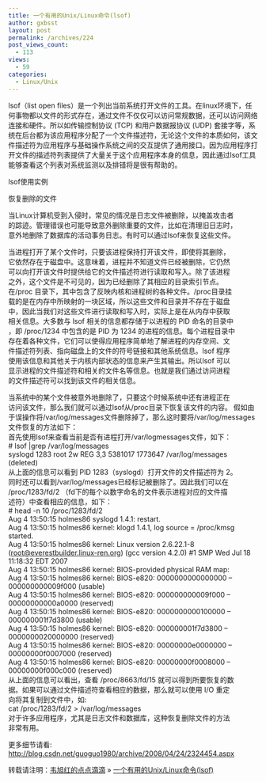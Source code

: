 ```yaml
---
title: 一个有用的Unix/Linux命令(lsof)
author: gxbsst
layout: post
permalink: /archives/224
post_views_count:
  - 113
views:
  - 59
categories:
  - Linux/Unix
---
```

lsof（list open files）是一个列出当前系统打开文件的工具。在linux环境下，任何事物都以文件的形式存在，通过文件不仅仅可以访问常规数据，还可以访问网络连接和硬件。所以如传输控制协议 (TCP) 和用户数据报协议 (UDP) 套接字等，系统在后台都为该应用程序分配了一个文件描述符，无论这个文件的本质如何，该文件描述符为应用程序与基础操作系统之间的交互提供了通用接口。因为应用程序打开文件的描述符列表提供了大量关于这个应用程序本身的信息，因此通过lsof工具能够查看这个列表对系统监测以及排错将是很有帮助的。

lsof使用实例

恢复删除的文件

当Linux计算机受到入侵时，常见的情况是日志文件被删除，以掩盖攻击者  
的踪迹。管理错误也可能导致意外删除重要的文件，比如在清理旧日志时，  
意外地删除了数据库的活动事务日志。有时可以通过lsof来恢复这些文件。

当进程打开了某个文件时，只要该进程保持打开该文件，即使将其删除，  
它依然存在于磁盘中。这意味着，进程并不知道文件已经被删除，它仍然  
可以向打开该文件时提供给它的文件描述符进行读取和写入。除了该进程  
之外，这个文件是不可见的，因为已经删除了其相应的目录索引节点。  
在/proc 目录下，其中包含了反映内核和进程树的各种文件。/proc目录挂  
载的是在内存中所映射的一块区域，所以这些文件和目录并不存在于磁盘  
中，因此当我们对这些文件进行读取和写入时，实际上是在从内存中获取  
相关信息。大多数与 lsof 相关的信息都存储于以进程的 PID 命名的目录中  
，即 /proc/1234 中包含的是 PID 为 1234 的进程的信息。每个进程目录中  
存在着各种文件，它们可以使得应用程序简单地了解进程的内存空间、文  
件描述符列表、指向磁盘上的文件的符号链接和其他系统信息。lsof 程序  
使用该信息和其他关于内核内部状态的信息来产生其输出。所以lsof 可以  
显示进程的文件描述符和相关的文件名等信息。也就是我们通过访问进程  
的文件描述符可以找到该文件的相关信息。 

当系统中的某个文件被意外地删除了，只要这个时候系统中还有进程正在  
访问该文件，那么我们就可以通过lsof从/proc目录下恢复该文件的内容。 假如由于误操作将/var/log/messages文件删除掉了，那么这时要将/var/log/messages文件恢复的方法如下：  
首先使用lsof来查看当前是否有进程打开/var/logmessages文件，如下：  
\# lsof |grep /var/log/messages  
syslogd 1283 root 2w REG 3,3 5381017 1773647 /var/log/messages (deleted)  
从上面的信息可以看到 PID 1283（syslogd）打开文件的文件描述符为 2。  
同时还可以看到/var/log/messages已经标记被删除了。因此我们可以在  
/proc/1283/fd/2 （fd下的每个以数字命名的文件表示进程对应的文件描  
述符）中查看相应的信息，如下：  
\# head -n 10 /proc/1283/fd/2  
Aug 4 13:50:15 holmes86 syslogd 1.4.1: restart.  
Aug 4 13:50:15 holmes86 kernel: klogd 1.4.1, log source = /proc/kmsg started.  
Aug 4 13:50:15 holmes86 kernel: Linux version 2.6.22.1-8 (root@everestbuilder.linux-ren.org) (gcc version 4.2.0) #1 SMP Wed Jul 18 11:18:32 EDT 2007  
Aug 4 13:50:15 holmes86 kernel: BIOS-provided physical RAM map:  
Aug 4 13:50:15 holmes86 kernel: BIOS-e820: 0000000000000000 &#8211; 000000000009f000 (usable)  
Aug 4 13:50:15 holmes86 kernel: BIOS-e820: 000000000009f000 &#8211; 00000000000a0000 (reserved)  
Aug 4 13:50:15 holmes86 kernel: BIOS-e820: 0000000000100000 &#8211; 000000001f7d3800 (usable)  
Aug 4 13:50:15 holmes86 kernel: BIOS-e820: 000000001f7d3800 &#8211; 0000000020000000 (reserved)  
Aug 4 13:50:15 holmes86 kernel: BIOS-e820: 00000000e0000000 &#8211; 00000000f0007000 (reserved)  
Aug 4 13:50:15 holmes86 kernel: BIOS-e820: 00000000f0008000 &#8211; 00000000f000c000 (reserved)  
从上面的信息可以看出，查看 /proc/8663/fd/15 就可以得到所要恢复的数  
据。如果可以通过文件描述符查看相应的数据，那么就可以使用 I/O 重定  
向将其复制到文件中，如:  
cat /proc/1283/fd/2 > /var/log/messages  
对于许多应用程序，尤其是日志文件和数据库，这种恢复删除文件的方法  
非常有用。 

更多细节请看: http://blog.csdn.net/guoguo1980/archive/2008/04/24/2324454.aspx

转载请注明：[韦旭红的点点滴滴][1] &raquo; [一个有用的Unix/Linux命令(lsof)][2]

 [1]: http://www.weixuhong.com
 [2]: http://www.weixuhong.com/archives/224